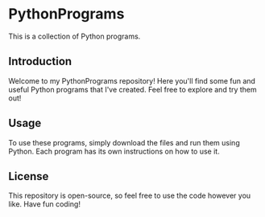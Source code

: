 # PythonPrograms

This is a collection of Python programs.

## Introduction

Welcome to my PythonPrograms repository! Here you'll find some fun and useful Python programs that I've created. Feel free to explore and try them out!

## Usage

To use these programs, simply download the files and run them using Python. Each program has its own instructions on how to use it.

## License

This repository is open-source, so feel free to use the code however you like. Have fun coding!
